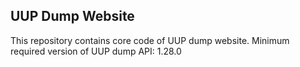 UUP Dump Website
----------------

This repository contains core code of UUP dump website.
Minimum required version of UUP dump API: 1.28.0
